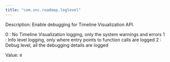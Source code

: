 ```yaml
---
title: "com.snc.roadmap.loglevel"
---
```


Description: Enable debugging for Timeline Visualization API. 

0 : No Timeline Visualization logging, only the system warnings and errors
1 : Info level logging, only where entry points to function calls are logged
2 : Debug level, all the debugging details are logged

Value: `0`
